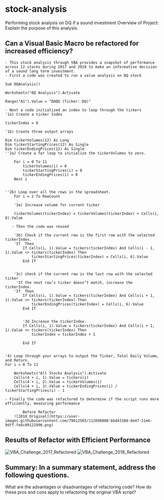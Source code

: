# stock-analysis
Performing stock analysis on DQ if a sound investment
Overview of Project: Explain the purpose of this analysis.

## Can a Visual Basic Macro be refactored for increased efficiency?
    - This stock analysis through VBA provides a snapshot of performance across 12 stocks during 2017 and 2018 to make an informative decision  of a sound long term investment.
    - First a code was created to run a value analysis on DQ stock
    
    Sub DQAnalysis()

    Worksheets("DQ Analysis").Activate
    
    Range("A1").Value = "DAQO (Ticker: DQ)"

    - Next a code initialized an index to loop through the tickers
    '1a) Create a ticker Index
    
    tickerIndex = 0

    '1b) Create three output arrays
    
    Dim tickerVolumes(12) As Long
    Dim tickerStartingPrices(12) As Single
    Dim tickerEndingPrices(12) As Single
    ''2a) Create a for loop to initialize the tickerVolumes to zero.
    
        For i = 0 To 11
            tickerVolumes(i) = 0
            tickerStartingPrices(i) = 0
            tickerEndingPrices(i) = 0
        Next i
                   
        
    ''2b) Loop over all the rows in the spreadsheet.
        For i = 2 To RowCount
    
        '3a) Increase volume for current ticker
        
        tickerVolumes(tickerIndex) = tickerVolumes(tickerIndex) + Cells(i, 8).Value
        
       - Then the code was reused 
       
        '3b) Check if the current row is the first row with the selected tickerIndex.
        'If  Then
            If Cells(i, 1).Value = tickers(tickerIndex) And Cells(i - 1, 1).Value <> tickers(tickerIndex) Then
                tickerStartingPrices(tickerIndex) = Cells(i, 6).Value
            End If
            
        
        '3c) check if the current row is the last row with the selected ticker
         'If the next row’s ticker doesn’t match, increase the tickerIndex.
        'If  Then
            If Cells(i, 1).Value = tickers(tickerIndex) And Cells(i + 1, 1).Value <> tickers(tickerIndex) Then
                tickerEndingPrices(tickerIndex) = Cells(i, 6).Value
            End If
            

            '3d Increase the tickerIndex.
            If Cells(i, 1).Value = tickers(tickerIndex) And Cells(i + 1, 1).Value <> tickers(tickerIndex) Then
                tickerIndex = tickerIndex + 1
                
            End If

    
    '4) Loop through your arrays to output the Ticker, Total Daily Volume, and Return.
    For i = 0 To 11
        
        Worksheets("All Stocks Analysis").Activate
        Cells(4 + i, 1).Value = tickers(i)
        Cells(4 + i, 2).Value = tickerVolumes(i)
        Cells(4 + i, 3).Value = tickerEndingPrices(i) / tickerStartingPrices(i) - 1
        
    - Finally the code was refactored to determine if the script runs more efficiently, measuring performance

            Before Refactor
        ![2018_Original](https://user-images.githubusercontent.com/79612565/112698808-bbd43180-8e47-11eb-9dff-fe8c09121996.png)


## Results of Refactor with Efficient Performance
![VBA_Challenge_2017_Refactored](https://user-images.githubusercontent.com/79612565/112692273-e5875b80-8e3b-11eb-9cae-95b29daf6cdc.png)
![VBA_Challenge_2018_Refactored](https://user-images.githubusercontent.com/79612565/112692275-e8824c00-8e3b-11eb-9a46-b841ac7136f7.png)


## Summary: In a summary statement, address the following questions.
What are the advantages or disadvantages of refactoring code?
How do these pros and cons apply to refactoring the original VBA script?
